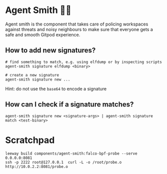 # Agent Smith 🕵️‍♂️

Agent smith is the component that takes care of policing workspaces
against threats and noisy neighbours to make sure that everyone gets a safe and
smooth Gitpod experience.

## How to add new signatures?
```
# find something to match, e.g. using elfdump or by inspecting scripts
agent-smith signature elfdump <binary>

# create a new signature
agent-smith signature new ...
```

Hint: do not use the `base64` to encode a signature

## How can I check if a signature matches?
```
agent-smith signature new <signature-args> | agent-smith signature match <test-binary>
```




# Scratchpad

```
leeway build components/agent-smith:falco-bpf-probe --serve 0.0.0.0:8081
ssh -p 2222 root@127.0.0.1  curl -L -o /root/probe.o http://10.0.2.2:8081/probe.o
```
